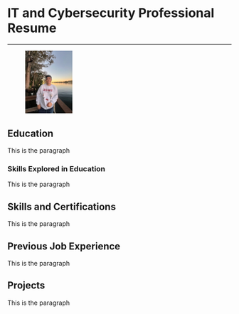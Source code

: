 <!DOCTYPE html>
<html lang="en">
<head>
<title>Caio Folger</title>
</head>
<body>
<h1>IT and Cybersecurity Professional Resume</h1>
<hr>

<figure>
    <img width="25%" src="Professional_picture.jpg" alt="Professional Photoshoot">
</figure>

<h2>Education</h2>
<p>This is the paragraph</p>
<h3>Skills Explored in Education</h3>
<p>This is the paragraph</p>

<h2>Skills and Certifications</h2>
<p>This is the paragraph</p>

<h2>Previous Job Experience</h2>
<p>This is the paragraph</p>

<h2>Projects</h2>
<p>This is the paragraph</p>

</body>
</html>